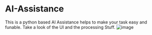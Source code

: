 # AI-Assistance
This is a python based AI Assistance helps to make your task easy and funable.
Take a look of the UI and the processing Stuff.
![image](https://github.com/1234vishalsharma/AI-Assistance/assets/91680279/b4c60c1a-43fe-4b2d-b328-9f4707a950ee)
